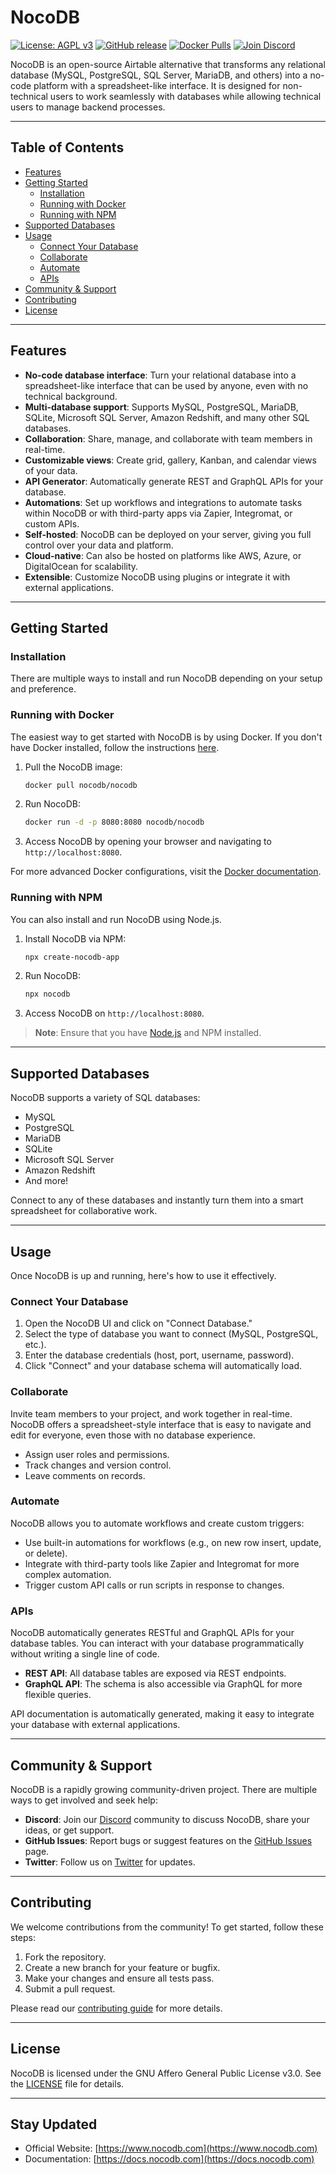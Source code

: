 
# NocoDB

[![License: AGPL v3](https://img.shields.io/github/license/nocodb/nocodb)](LICENSE)
[![GitHub release](https://img.shields.io/github/v/release/nocodb/nocodb)](https://github.com/nocodb/nocodb/releases)
[![Docker Pulls](https://img.shields.io/docker/pulls/nocodb/nocodb)](https://hub.docker.com/r/nocodb/nocodb)
[![Join Discord](https://img.shields.io/discord/879715321393623070)](https://discord.com/invite/4fm7pgB)

NocoDB is an open-source Airtable alternative that transforms any relational database (MySQL, PostgreSQL, SQL Server, MariaDB, and others) into a no-code platform with a spreadsheet-like interface. It is designed for non-technical users to work seamlessly with databases while allowing technical users to manage backend processes.

---

## Table of Contents

- [Features](#features)
- [Getting Started](#getting-started)
  - [Installation](#installation)
  - [Running with Docker](#running-with-docker)
  - [Running with NPM](#running-with-npm)
- [Supported Databases](#supported-databases)
- [Usage](#usage)
  - [Connect Your Database](#connect-your-database)
  - [Collaborate](#collaborate)
  - [Automate](#automate)
  - [APIs](#apis)
- [Community & Support](#community--support)
- [Contributing](#contributing)
- [License](#license)

---

## Features

- **No-code database interface**: Turn your relational database into a spreadsheet-like interface that can be used by anyone, even with no technical background.
- **Multi-database support**: Supports MySQL, PostgreSQL, MariaDB, SQLite, Microsoft SQL Server, Amazon Redshift, and many other SQL databases.
- **Collaboration**: Share, manage, and collaborate with team members in real-time.
- **Customizable views**: Create grid, gallery, Kanban, and calendar views of your data.
- **API Generator**: Automatically generate REST and GraphQL APIs for your database.
- **Automations**: Set up workflows and integrations to automate tasks within NocoDB or with third-party apps via Zapier, Integromat, or custom APIs.
- **Self-hosted**: NocoDB can be deployed on your server, giving you full control over your data and platform.
- **Cloud-native**: Can also be hosted on platforms like AWS, Azure, or DigitalOcean for scalability.
- **Extensible**: Customize NocoDB using plugins or integrate it with external applications.

---

## Getting Started

### Installation

There are multiple ways to install and run NocoDB depending on your setup and preference.

### Running with Docker

The easiest way to get started with NocoDB is by using Docker. If you don't have Docker installed, follow the instructions [here](https://docs.docker.com/get-docker/).

1. Pull the NocoDB image:
   ```bash
   docker pull nocodb/nocodb
   ```

2. Run NocoDB:
   ```bash
   docker run -d -p 8080:8080 nocodb/nocodb
   ```

3. Access NocoDB by opening your browser and navigating to `http://localhost:8080`.

For more advanced Docker configurations, visit the [Docker documentation](https://hub.docker.com/r/nocodb/nocodb).

### Running with NPM

You can also install and run NocoDB using Node.js.

1. Install NocoDB via NPM:
   ```bash
   npx create-nocodb-app
   ```

2. Run NocoDB:
   ```bash
   npx nocodb
   ```

3. Access NocoDB on `http://localhost:8080`.

> **Note**: Ensure that you have [Node.js](https://nodejs.org/en/download/) and NPM installed.

---

## Supported Databases

NocoDB supports a variety of SQL databases:

- MySQL
- PostgreSQL
- MariaDB
- SQLite
- Microsoft SQL Server
- Amazon Redshift
- And more!

Connect to any of these databases and instantly turn them into a smart spreadsheet for collaborative work.

---

## Usage

Once NocoDB is up and running, here's how to use it effectively.

### Connect Your Database

1. Open the NocoDB UI and click on "Connect Database."
2. Select the type of database you want to connect (MySQL, PostgreSQL, etc.).
3. Enter the database credentials (host, port, username, password).
4. Click "Connect" and your database schema will automatically load.

### Collaborate

Invite team members to your project, and work together in real-time. NocoDB offers a spreadsheet-style interface that is easy to navigate and edit for everyone, even those with no database experience.

- Assign user roles and permissions.
- Track changes and version control.
- Leave comments on records.

### Automate

NocoDB allows you to automate workflows and create custom triggers:

- Use built-in automations for workflows (e.g., on new row insert, update, or delete).
- Integrate with third-party tools like Zapier and Integromat for more complex automation.
- Trigger custom API calls or run scripts in response to changes.

### APIs

NocoDB automatically generates RESTful and GraphQL APIs for your database tables. You can interact with your database programmatically without writing a single line of code.

- **REST API**: All database tables are exposed via REST endpoints.
- **GraphQL API**: The schema is also accessible via GraphQL for more flexible queries.

API documentation is automatically generated, making it easy to integrate your database with external applications.

---

## Community & Support

NocoDB is a rapidly growing community-driven project. There are multiple ways to get involved and seek help:

- **Discord**: Join our [Discord](https://discord.com/invite/4fm7pgB) community to discuss NocoDB, share your ideas, or get support.
- **GitHub Issues**: Report bugs or suggest features on the [GitHub Issues](https://github.com/nocodb/nocodb/issues) page.
- **Twitter**: Follow us on [Twitter](https://twitter.com/Noco_db) for updates.

---

## Contributing

We welcome contributions from the community! To get started, follow these steps:

1. Fork the repository.
2. Create a new branch for your feature or bugfix.
3. Make your changes and ensure all tests pass.
4. Submit a pull request.

Please read our [contributing guide](CONTRIBUTING.md) for more details.

---

## License

NocoDB is licensed under the GNU Affero General Public License v3.0. See the [LICENSE](LICENSE) file for details.

---

## Stay Updated

- Official Website: [https://www.nocodb.com](https://www.nocodb.com)
- Documentation: [https://docs.nocodb.com](https://docs.nocodb.com)
